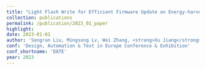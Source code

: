 ```yaml
---
title: "Light Flash Write for Efficient Firmware Update on Energy-harvesting IoT Devices"
collection: publications
permalink: /publication/2023_01_paper
highlight: 
date: 2023-01-01
author: 'Songran Liu, Mingsong Lv, Wei Zhang, <strong>Xu Jiang</strong>, Chuancai Gu, Tao Yang, Wang Yi, Nan Guan'
conf: 'Design, Automation & Test in Europe Conference & Exhibition'
conf_shortname: 'DATE'
year: 2023
---
```

